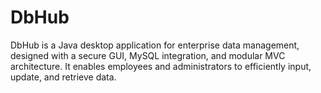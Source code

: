 # DbHub
DbHub is a Java desktop application for enterprise data management, designed with a secure GUI, MySQL integration, and modular MVC architecture. It enables employees and administrators to efficiently input, update, and retrieve data.
